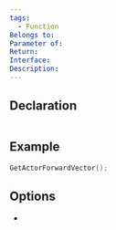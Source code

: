 ```yaml
---
tags:
  - Function
Belongs to: 
Parameter of: 
Return: 
Interface: 
Description:
---
```


## Declaration

```cpp
```

## Example

```cpp
GetActorForwardVector();
```

## Options
- 